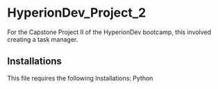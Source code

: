 # HyperionDev_Project_2
For the Capstone Project II of the HyperionDev bootcamp, this involved creating a task manager.

## Installations
This file requires the following Installations: 
Python
